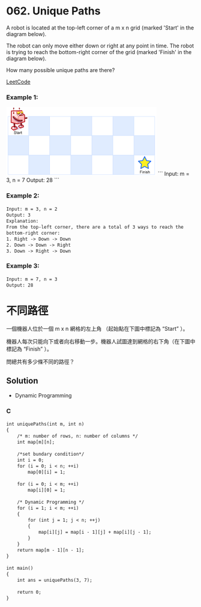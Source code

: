 # 062. Unique Paths

A robot is located at the top-left corner of a m x n grid (marked 'Start' in the diagram below).

The robot can only move either down or right at any point in time. The robot is trying to reach the bottom-right corner of the grid (marked 'Finish' in the diagram below).

How many possible unique paths are there?

[LeetCode](https://leetcode.com/problems/unique-paths)  

### Example 1:
<img src="img/062_q.png" width = "400"/>
```
Input: m = 3, n = 7
Output: 28
```

### Example 2:
```
Input: m = 3, n = 2
Output: 3
Explanation:
From the top-left corner, there are a total of 3 ways to reach the bottom-right corner:
1. Right -> Down -> Down
2. Down -> Down -> Right
3. Down -> Right -> Down
```

### Example 3:
```
Input: m = 7, n = 3
Output: 28
```

#  不同路徑
一個機器人位於一個 m x n 網格的左上角 （起始點在下圖中標記為 “Start” ）。

機器人每次只能向下或者向右移動一步。機器人試圖達到網格的右下角（在下圖中標記為 “Finish” ）。

問總共有多少條不同的路徑？

## Solution
* Dynamic Programming

### C

```
int uniquePaths(int m, int n)
{
    /* m: number of rows, n: number of columns */
    int map[m][n];

    /*set bundary condition*/
    int i = 0;
    for (i = 0; i < n; ++i)
        map[0][i] = 1;

    for (i = 0; i < m; ++i)
        map[i][0] = 1;

    /* Dynamic Programming */
    for (i = 1; i < m; ++i)
    {
        for (int j = 1; j < n; ++j)
        {
            map[i][j] = map[i - 1][j] + map[i][j - 1];
        }
    }
    return map[m - 1][n - 1];
}

int main()
{
    int ans = uniquePaths(3, 7);

    return 0;
}
```
